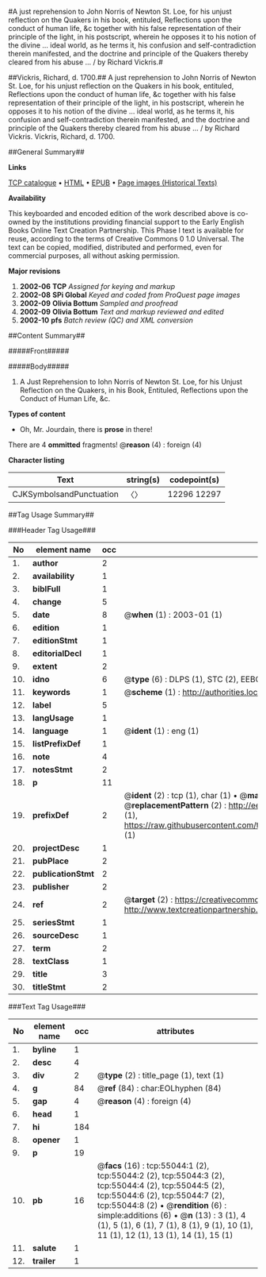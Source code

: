 #A just reprehension to John Norris of Newton St. Loe, for his unjust reflection on the Quakers in his book, entituled, Reflections upon the conduct of human life, &c together with his false representation of their principle of the light, in his postscript, wherein he opposes it to his notion of the divine ... ideal world, as he terms it, his confusion and self-contradiction therein manifested, and the doctrine and principle of the Quakers thereby cleared from his abuse ... / by Richard Vickris.#

##Vickris, Richard, d. 1700.##
A just reprehension to John Norris of Newton St. Loe, for his unjust reflection on the Quakers in his book, entituled, Reflections upon the conduct of human life, &c together with his false representation of their principle of the light, in his postscript, wherein he opposes it to his notion of the divine ... ideal world, as he terms it, his confusion and self-contradiction therein manifested, and the doctrine and principle of the Quakers thereby cleared from his abuse ... / by Richard Vickris.
Vickris, Richard, d. 1700.

##General Summary##

**Links**

[TCP catalogue](http://www.ota.ox.ac.uk/tcp/)  • 
[HTML](http://tei.it.ox.ac.uk/tcp/Texts-HTML/free/A64/A64909.html)  • 
[EPUB](http://tei.it.ox.ac.uk/tcp/Texts-EPUB/free/A64/A64909.epub) • 
[Page images (Historical Texts)](https://data.historicaltexts.jisc.ac.uk/view?pubId=eebo-12150032e&pageId=eebo-12150032e-55044-1)

**Availability**

This keyboarded and encoded edition of the
	       work described above is co-owned by the institutions
	       providing financial support to the Early English Books
	       Online Text Creation Partnership. This Phase I text is
	       available for reuse, according to the terms of Creative
	       Commons 0 1.0 Universal. The text can be copied,
	       modified, distributed and performed, even for
	       commercial purposes, all without asking permission.

**Major revisions**

1. __2002-06__ __TCP__ *Assigned for keying and markup*
1. __2002-08__ __SPi Global__ *Keyed and coded from ProQuest page images*
1. __2002-09__ __Olivia Bottum__ *Sampled and proofread*
1. __2002-09__ __Olivia Bottum__ *Text and markup reviewed and edited*
1. __2002-10__ __pfs__ *Batch review (QC) and XML conversion*

##Content Summary##

#####Front#####

#####Body#####

1. A Just Reprehension to Iohn Norris of Newton St. Loe, for his Unjust Reflection on the Quakers, in his Book, Entituled, Reflections upon the Conduct of Human Life, &c.

**Types of content**

  * Oh, Mr. Jourdain, there is **prose** in there!

There are 4 **ommitted** fragments! 
 @__reason__ (4) : foreign (4)

**Character listing**


|Text|string(s)|codepoint(s)|
|---|---|---|
|CJKSymbolsandPunctuation|〈〉|12296 12297|

##Tag Usage Summary##

###Header Tag Usage###

|No|element name|occ|attributes|
|---|---|---|---|
|1.|__author__|2||
|2.|__availability__|1||
|3.|__biblFull__|1||
|4.|__change__|5||
|5.|__date__|8| @__when__ (1) : 2003-01 (1)|
|6.|__edition__|1||
|7.|__editionStmt__|1||
|8.|__editorialDecl__|1||
|9.|__extent__|2||
|10.|__idno__|6| @__type__ (6) : DLPS (1), STC (2), EEBO-CITATION (1), OCLC (1), VID (1)|
|11.|__keywords__|1| @__scheme__ (1) : http://authorities.loc.gov/ (1)|
|12.|__label__|5||
|13.|__langUsage__|1||
|14.|__language__|1| @__ident__ (1) : eng (1)|
|15.|__listPrefixDef__|1||
|16.|__note__|4||
|17.|__notesStmt__|2||
|18.|__p__|11||
|19.|__prefixDef__|2| @__ident__ (2) : tcp (1), char (1)  •  @__matchPattern__ (2) : ([0-9\-]+):([0-9IVX]+) (1), (.+) (1)  •  @__replacementPattern__ (2) : http://eebo.chadwyck.com/downloadtiff?vid=$1&page=$2 (1), https://raw.githubusercontent.com/textcreationpartnership/Texts/master/tcpchars.xml#$1 (1)|
|20.|__projectDesc__|1||
|21.|__pubPlace__|2||
|22.|__publicationStmt__|2||
|23.|__publisher__|2||
|24.|__ref__|2| @__target__ (2) : https://creativecommons.org/publicdomain/zero/1.0/ (1), http://www.textcreationpartnership.org/docs/. (1)|
|25.|__seriesStmt__|1||
|26.|__sourceDesc__|1||
|27.|__term__|2||
|28.|__textClass__|1||
|29.|__title__|3||
|30.|__titleStmt__|2||


###Text Tag Usage###

|No|element name|occ|attributes|
|---|---|---|---|
|1.|__byline__|1||
|2.|__desc__|4||
|3.|__div__|2| @__type__ (2) : title_page (1), text (1)|
|4.|__g__|84| @__ref__ (84) : char:EOLhyphen (84)|
|5.|__gap__|4| @__reason__ (4) : foreign (4)|
|6.|__head__|1||
|7.|__hi__|184||
|8.|__opener__|1||
|9.|__p__|19||
|10.|__pb__|16| @__facs__ (16) : tcp:55044:1 (2), tcp:55044:2 (2), tcp:55044:3 (2), tcp:55044:4 (2), tcp:55044:5 (2), tcp:55044:6 (2), tcp:55044:7 (2), tcp:55044:8 (2)  •  @__rendition__ (6) : simple:additions (6)  •  @__n__ (13) : 3 (1), 4 (1), 5 (1), 6 (1), 7 (1), 8 (1), 9 (1), 10 (1), 11 (1), 12 (1), 13 (1), 14 (1), 15 (1)|
|11.|__salute__|1||
|12.|__trailer__|1||
